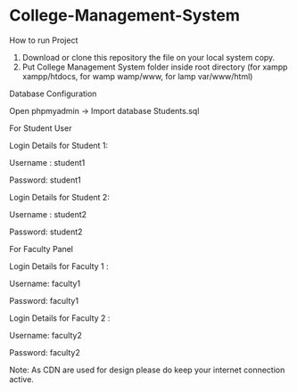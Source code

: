 # College-Management-System

How to run Project
1. Download or clone this repository the file on your local system copy.
2. Put College Management System folder inside root directory (for xampp xampp/htdocs, for wamp wamp/www, for lamp var/www/html)

Database Configuration

Open phpmyadmin ->
Import database Students.sql 

For Student User

Login Details for Student 1:

Username : student1 

Password: student1

Login Details for Student 2:

Username : student2

Password: student2

For Faculty Panel

Login Details for Faculty 1 :

Username: faculty1

Password: faculty1

Login Details for Faculty 2 :

Username: faculty2

Password: faculty2

Note: As CDN are used for design please do keep your internet connection active.
